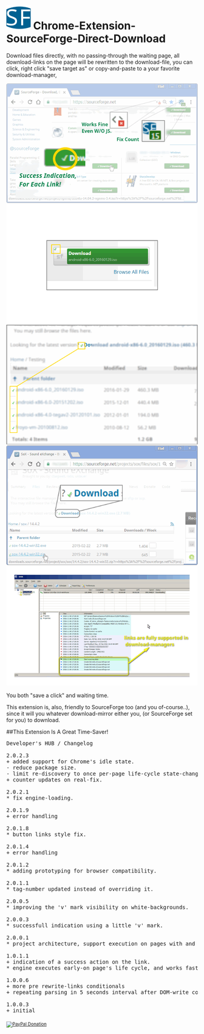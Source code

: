 <h1> <img src="resources/icon.png" height="64" width="64"/> Chrome-Extension-SourceForge-Direct-Download</h1>

Download files directly, with no passing-through the waiting page,
all download-links on the page will be rewritten to the download-file,
you can click, right click "save target as" or copy-and-paste to a your favorite download-manager,

<img src="resources/screenshot_1.png"/>
<img src="resources/screenshot_2.png"/>
<img src="resources/screenshot_3.png"/>
<img src="resources/screenshot_4.png"/>
<img src="resources/screenshot_5.png"/>

You both "save a click" and waiting time.

This extension is, also, friendly to SourceForge too (and you of-course..),
since it will you whatever download-mirror either you, (or SourceForge set for you) to download.

##This Extension Is A Great Time-Saver!

<pre>
Developer's HUB / Changelog

2.0.2.3
+ added support for Chrome's idle state.
- reduce package size.
- limit re-discovery to once per-page life-cycle state-change (load/ready).
+ counter updates on real-fix.

2.0.2.1
* fix engine-loading.

2.0.1.9
+ error handling

2.0.1.8
* button links style fix.

2.0.1.4
+ error handling

2.0.1.2
* adding prototyping for browser compatibility.

2.0.1.1
* tag-number updated instead of overriding it.

2.0.0.5
* improving the 'v' mark visibility on white-backgrounds.

2.0.0.3
* successfull indication using a little 'v' mark.

2.0.0.1
* project architecture, support execution on pages with and without JavaScript support, no code-duplication using the scope of the chrome-extension.

1.0.1.1
+ indication of a success action on the link.
* engine executes early-on page's life cycle, and works faster.

1.0.0.6
+ more pre rewrite-links conditionals
+ repeating parsing in 5 seconds interval after DOM-write complete.

1.0.0.3
+ initial
</pre>

<sub><a target="_blank" href="https://paypal.me/e1adkarak0" rel="nofollow"><img src="https://www.paypalobjects.com/webstatic/mktg/Logo/pp-logo-100px.png" width="60" height="16" border="0" alt="PayPal Donation"></a></sub>
